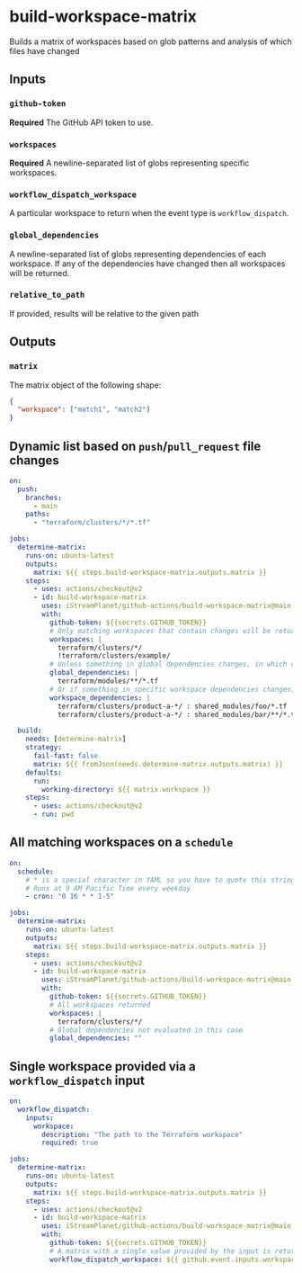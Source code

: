 # build-workspace-matrix

Builds a matrix of workspaces based on glob patterns and analysis of which files have changed

## Inputs

### `github-token`

**Required** The GitHub API token to use.

### `workspaces`

**Required** A newline-separated list of globs representing specific workspaces.

### `workflow_dispatch_workspace`

A particular workspace to return when the event type is `workflow_dispatch`.

### `global_dependencies`

A newline-separated list of globs representing dependencies of each workspace. If any of the dependencies have changed then all workspaces will be returned.

### `relative_to_path`

If provided, results will be relative to the given path

## Outputs

### `matrix`

The matrix object of the following shape:

```json
{
  "workspace": ["match1", "match2"]
}
```

## Dynamic list based on `push`/`pull_request` file changes

```yaml
on:
  push:
    branches:
      - main
    paths:
      - "terraform/clusters/*/*.tf"

jobs:
  determine-matrix:
    runs-on: ubuntu-latest
    outputs:
      matrix: ${{ steps.build-workspace-matrix.outputs.matrix }}
    steps:
      - uses: actions/checkout@v2
      - id: build-workspace-matrix
        uses: iStreamPlanet/github-actions/build-workspace-matrix@main
        with:
          github-token: ${{secrets.GITHUB_TOKEN}}
          # Only matching workspaces that contain changes will be returned (except for /example, which is excluded)
          workspaces: |
            terraform/clusters/*/
            !terraform/clusters/example/
          # Unless something in global dependencies changes, in which case all workspaces are returned
          global_dependencies: |
            terraform/modules/**/*.tf
          # Or if something in specific workspace dependencies changes, in which case those dependent workspaces get returned
          workspace_dependencies: |
            terraform/clusters/product-a-*/ : shared_modules/foo/*.tf
            terraform/clusters/product-a-*/ : shared_modules/bar/**/*.tf

  build:
    needs: [determine-matrix]
    strategy:
      fail-fast: false
      matrix: ${{ fromJson(needs.determine-matrix.outputs.matrix) }}
    defaults:
      run:
        working-directory: ${{ matrix.workspace }}
    steps:
      - uses: actions/checkout@v2
      - run: pwd
```

## All matching workspaces on a `schedule`

```yaml
on:
  schedule:
    # * is a special character in YAML so you have to quote this string
    # Runs at 9 AM Pacific Time every weekday
    - cron: "0 16 * * 1-5"

jobs:
  determine-matrix:
    runs-on: ubuntu-latest
    outputs:
      matrix: ${{ steps.build-workspace-matrix.outputs.matrix }}
    steps:
      - uses: actions/checkout@v2
      - id: build-workspace-matrix
        uses: iStreamPlanet/github-actions/build-workspace-matrix@main
        with:
          github-token: ${{secrets.GITHUB_TOKEN}}
          # All workspaces returned
          workspaces: |
            terraform/clusters/*/
          # Global dependencies not evaluated in this case
          global_dependencies: ""
```

## Single workspace provided via a `workflow_dispatch` input

```yaml
on:
  workflow_dispatch:
    inputs:
      workspace:
        description: "The path to the Terraform workspace"
        required: true

jobs:
  determine-matrix:
    runs-on: ubuntu-latest
    outputs:
      matrix: ${{ steps.build-workspace-matrix.outputs.matrix }}
    steps:
      - uses: actions/checkout@v2
      - id: build-workspace-matrix
        uses: iStreamPlanet/github-actions/build-workspace-matrix@main
        with:
          github-token: ${{secrets.GITHUB_TOKEN}}
          # A matrix with a single value provided by the input is returned
          workflow_dispatch_workspace: ${{ github.event.inputs.workspace }}
```
